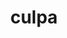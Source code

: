---
title: culpa
meaning: fault
ch: [fourteen, f2, f]
pos: noun
stem: culp
genend: ae
abbgender: f.
abbgender2: fem.
gender: feminine
declension: first
deriviative: culprit
---